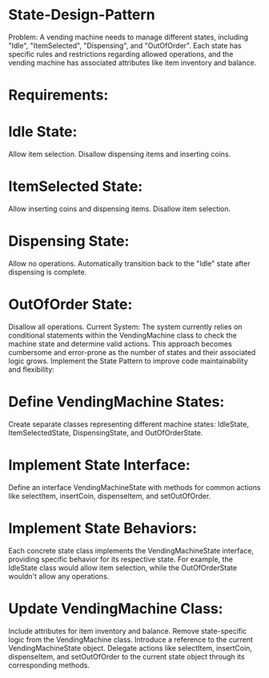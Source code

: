 # State-Design-Pattern
Problem:
A vending machine needs to manage different states, including "Idle", "ItemSelected", "Dispensing", and "OutOfOrder". Each state has specific rules and restrictions regarding allowed operations, and the vending machine has associated attributes like item inventory and balance.
# Requirements:
# Idle State:
Allow item selection.
Disallow dispensing items and inserting coins.
# ItemSelected State:
Allow inserting coins and dispensing items.
Disallow item selection.
# Dispensing State:
Allow no operations.
Automatically transition back to the "Idle" state after dispensing is complete.
# OutOfOrder State:
Disallow all operations.
Current System: The system currently relies on conditional statements within the VendingMachine class to check the machine state and determine valid actions. This approach becomes cumbersome and error-prone as the number of states and their associated logic grows.
Implement the State Pattern to improve code maintainability and flexibility:
# Define VendingMachine States:
Create separate classes representing different machine states: IdleState, ItemSelectedState, DispensingState, and OutOfOrderState.
# Implement State Interface:
Define an interface VendingMachineState with methods for common actions like selectItem, insertCoin, dispenseItem, and setOutOfOrder.
# Implement State Behaviors:
Each concrete state class implements the VendingMachineState interface, providing specific behavior for its respective state. For example, the IdleState class would allow item selection, while the OutOfOrderState wouldn't allow any operations.
# Update VendingMachine Class:
Include attributes for item inventory and balance.
Remove state-specific logic from the VendingMachine class.
Introduce a reference to the current VendingMachineState object.
Delegate actions like selectItem, insertCoin, dispenseItem, and setOutOfOrder to the current state object through its corresponding methods.
